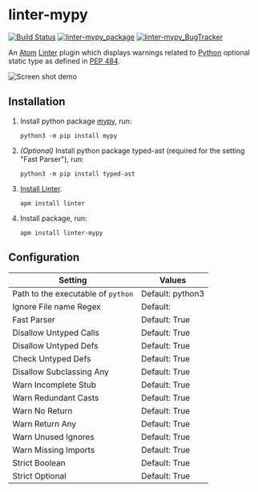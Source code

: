 # linter-mypy

[![Build Status](https://travis-ci.org/elarivie/linter-mypy.svg?branch=master)](https://travis-ci.org/elarivie/linter-mypy)
[![linter-mypy_package](https://img.shields.io/apm/dm/linter-mypy.svg?style=flat-square)][linter-mypy_package]
[![linter-mypy_BugTracker](https://img.shields.io/github/issues/elarivie/linter-mypy.svg)][linter-mypy_BugTracker]

An [Atom][atom] [Linter][linter] plugin which displays warnings related to [Python][python] optional static type as defined in [PEP 484][spec].

![Screen shot demo](https://github.com/elarivie/linter-mypy/raw/master/doc/ScreenShotDemo.png)

## Installation

1.  Install python package [mypy][mypy], run:

    ```ShellSession
    python3 -m pip install mypy
    ```

2. *(Optional)* Install python package typed-ast (required for the setting "Fast Parser"), run:

	```ShellSession
	python3 -m pip install typed-ast
	```

3.  [Install Linter][install linter].

	```ShellSession
	apm install linter
	```

4.  Install package, run:

    ```ShellSession
    apm install linter-mypy
    ```

## Configuration

| Setting                             | Values           |
| ----------------------------------- | ---------------- |
| Path to the executable of `python`  | Default: python3 |
| Ignore File name Regex              | Default:         |
| Fast Parser                         | Default: True    |
| Disallow Untyped Calls              | Default: True    |
| Disallow Untyped Defs               | Default: True    |
| Check Untyped Defs                  | Default: True    |
| Disallow Subclassing Any            | Default: True    |
| Warn Incomplete Stub                | Default: True    |
| Warn Redundant Casts                | Default: True    |
| Warn No Return                      | Default: True    |
| Warn Return Any                     | Default: True    |
| Warn Unused Ignores                 | Default: True    |
| Warn Missing Imports                | Default: True    |
| Strict Boolean                      | Default: True    |
| Strict Optional                     | Default: True    |

[linter]: https://github.com/atom-community/linter
[install linter]: https://github.com/atom-community/linter#installation
[mypy]: https://pypi.python.org/pypi/mypy
[mypy homepage]: http://www.mypy-lang.org/
[spec]: https://www.python.org/dev/peps/pep-0484/
[atom]: https://atom.io/
[linter-mypy_repo]: https://github.com/elarivie/linter-mypy
[linter-mypy_package]: https://atom.io/packages/linter-mypy
[linter-mypy_BugTracker]: https://github.com/elarivie/linter-mypy/issues
[python]: https://www.python.org
